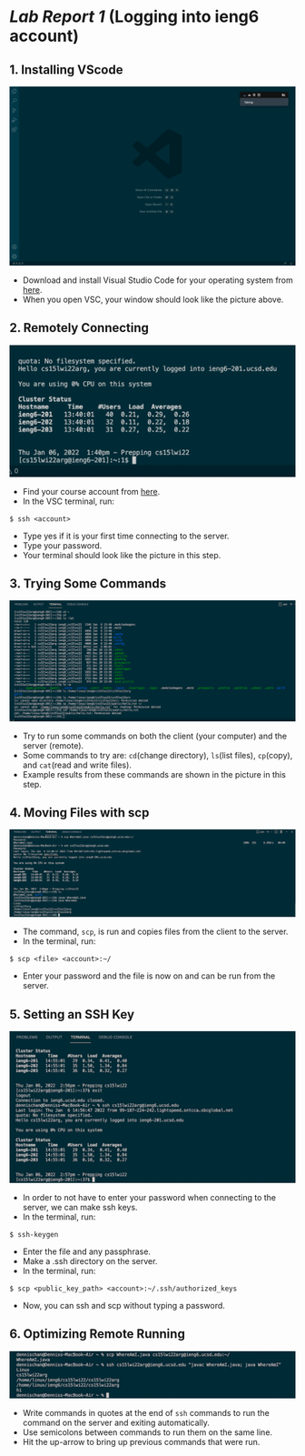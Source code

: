 # ***Lab Report 1*** (Logging into ieng6 account)

## 1. Installing VScode
![Image](installvsc.png)
* Download and install Visual Studio Code for your operating system from [here](https://code.visualstudio.com/).
* When you open VSC, your window should look like the picture above.

## 2. Remotely Connecting
![Image](remoteconnect.png)
* Find your course account from  [here](https://sdacs.ucsd.edu/~icc/index.php).
* In the VSC terminal, run:
```
$ ssh <account>
```
* Type yes if it is your first time connecting to the server.
* Type your password.
* Your terminal should look like the picture in this step.

## 3. Trying Some Commands
![Image](trycomms.png)
* Try to run some commands on both the client (your computer) and the server (remote).
* Some commands to try are: `cd`(change directory), `ls`(list files), `cp`(copy), and `cat`(read and write files).
* Example results from these commands are shown in the picture in this step.

## 4. Moving Files with scp
![Image](movefilescp.png)
* The command, `scp`, is run and copies files from the client to the server.
* In the terminal, run:
```
$ scp <file> <account>:~/
```
* Enter your password and the file is now on and can be run from the server.

## 5. Setting an SSH Key
![Image](sshkey.png)
* In order to not have to enter your password when connecting to the server, we can make ssh keys.
* In the terminal, run:
```
$ ssh-keygen
```
* Enter the file and any passphrase.
* Make a .ssh directory on the server.
* In the terminal, run:
```
$ scp <public_key_path> <account>:~/.ssh/authorized_keys
```
* Now, you can ssh and scp without typing a password.

## 6. Optimizing Remote Running
![Image](optremrun.jpg)
* Write commands in quotes at the end of `ssh` commands to run the command on the server and exiting automatically.
* Use semicolons between commands to run them on the same line.
* Hit the up-arrow to bring up previous commands that were run.